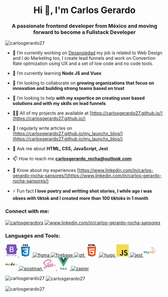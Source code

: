 <h1 align="center">Hi 👋, I'm Carlos Gerardo</h1>
<h3 align="center">A passionate frontend developer from México and moving forward to become a Fullstack Developer</h3>

<p align="left"> <img src="https://komarev.com/ghpvc/?username=carlosgerardo27&label=Profile%20views&color=0e75b6&style=flat" alt="carlosgerardo27" /> </p>

- 🧘 I’m currently working on [Desansiedad](https://www.desansiedad.com/) my job is related to Web Design and I do Marketing too, I create lead funnels and work on Convertion Rate optmization using  UX and a set of low code and no code tools. 

- 🌱 I’m currently learning **Node JS and Vuex**

- 🐲 I’m looking to collaborate on **growing organizations that focus on innovation and building strong teams based on trust**

- 🤝 I’m looking to help **with my expertice on creating user based solutions and with my skills on lead funnels**

- 👨‍💻 All of my projects are available at [https://carlosgerardo27.github.io/](https://carlosgerardo27.github.io/)

- 📝 I regularly write articles on [https://carlosgerardo27.github.io/my_launchx_blog/](https://carlosgerardo27.github.io/my_launchx_blog/)

- 💬 Ask me about **HTML, CSS, JavaScript, Jest**

- 📫 How to reach me **carlosgerardo_rocha@outlook.com**

- 📄 Know about my experiences [https://www.linkedin.com/in/carlos-gerardo-rocha-sansores/](https://www.linkedin.com/in/carlos-gerardo-rocha-sansores/)

- ⚡ Fun fact **I love poetry and writting shot stories, I while ago i was obses with tiktok and I created more than 100 tiktoks in 1 month**

<h3 align="left">Connect with me:</h3>
<p align="left">
<a href="https://twitter.com/carlosgerardors" target="blank"><img align="center" src="https://raw.githubusercontent.com/rahuldkjain/github-profile-readme-generator/master/src/images/icons/Social/twitter.svg" alt="carlosgerardors" height="30" width="40" /></a>
<a href="https://linkedin.com/in/www.linkedin.com/in/carlos-gerardo-rocha-sansores" target="blank"><img align="center" src="https://raw.githubusercontent.com/rahuldkjain/github-profile-readme-generator/master/src/images/icons/Social/linked-in-alt.svg" alt="www.linkedin.com/in/carlos-gerardo-rocha-sansores" height="30" width="40" /></a>
</p>

<h3 align="left">Languages and Tools:</h3>
<p align="left"> <a href="https://getbootstrap.com" target="_blank" rel="noreferrer"> <img src="https://raw.githubusercontent.com/devicons/devicon/master/icons/bootstrap/bootstrap-plain-wordmark.svg" alt="bootstrap" width="40" height="40"/> </a> <a href="https://www.w3schools.com/css/" target="_blank" rel="noreferrer"> <img src="https://raw.githubusercontent.com/devicons/devicon/master/icons/css3/css3-original-wordmark.svg" alt="css3" width="40" height="40"/> </a> <a href="https://www.figma.com/" target="_blank" rel="noreferrer"> <img src="https://www.vectorlogo.zone/logos/figma/figma-icon.svg" alt="figma" width="40" height="40"/> </a> <a href="https://firebase.google.com/" target="_blank" rel="noreferrer"> <img src="https://www.vectorlogo.zone/logos/firebase/firebase-icon.svg" alt="firebase" width="40" height="40"/> </a> <a href="https://git-scm.com/" target="_blank" rel="noreferrer"> <img src="https://www.vectorlogo.zone/logos/git-scm/git-scm-icon.svg" alt="git" width="40" height="40"/> </a> <a href="https://www.w3.org/html/" target="_blank" rel="noreferrer"> <img src="https://raw.githubusercontent.com/devicons/devicon/master/icons/html5/html5-original-wordmark.svg" alt="html5" width="40" height="40"/> </a> <a href="https://gohugo.io/" target="_blank" rel="noreferrer"> <img src="https://api.iconify.design/logos-hugo.svg" alt="hugo" width="40" height="40"/> </a> <a href="https://developer.mozilla.org/en-US/docs/Web/JavaScript" target="_blank" rel="noreferrer"> <img src="https://raw.githubusercontent.com/devicons/devicon/master/icons/javascript/javascript-original.svg" alt="javascript" width="40" height="40"/> </a> <a href="https://jestjs.io" target="_blank" rel="noreferrer"> <img src="https://www.vectorlogo.zone/logos/jestjsio/jestjsio-icon.svg" alt="jest" width="40" height="40"/> </a> <a href="https://www.mysql.com/" target="_blank" rel="noreferrer"> <img src="https://raw.githubusercontent.com/devicons/devicon/master/icons/mysql/mysql-original-wordmark.svg" alt="mysql" width="40" height="40"/> </a> <a href="https://nodejs.org" target="_blank" rel="noreferrer"> <img src="https://raw.githubusercontent.com/devicons/devicon/master/icons/nodejs/nodejs-original-wordmark.svg" alt="nodejs" width="40" height="40"/> </a> <a href="https://postman.com" target="_blank" rel="noreferrer"> <img src="https://www.vectorlogo.zone/logos/getpostman/getpostman-icon.svg" alt="postman" width="40" height="40"/> </a> <a href="https://sass-lang.com" target="_blank" rel="noreferrer"> <img src="https://raw.githubusercontent.com/devicons/devicon/master/icons/sass/sass-original.svg" alt="sass" width="40" height="40"/> </a> <a href="https://vuejs.org/" target="_blank" rel="noreferrer"> <img src="https://raw.githubusercontent.com/devicons/devicon/master/icons/vuejs/vuejs-original-wordmark.svg" alt="vuejs" width="40" height="40"/> </a> <a href="https://zapier.com" target="_blank" rel="noreferrer"> <img src="https://www.vectorlogo.zone/logos/zapier/zapier-icon.svg" alt="zapier" width="40" height="40"/> </a> </p>

<p><img align="left" src="https://github-readme-stats.vercel.app/api/top-langs?username=carlosgerardo27&show_icons=true&theme=tokyonight&locale=en&layout=compact" alt="carlosgerardo27" /></p>

<p>&nbsp;<img align="center" src="https://github-readme-stats.vercel.app/api?username=carlosgerardo27&show_icons=true&theme=tokyonight&locale=en" alt="carlosgerardo27" /></p>

<p><img align="center" src="https://github-readme-streak-stats.herokuapp.com/?user=carlosgerardo27&theme=dark" alt="carlosgerardo27" /></p>
